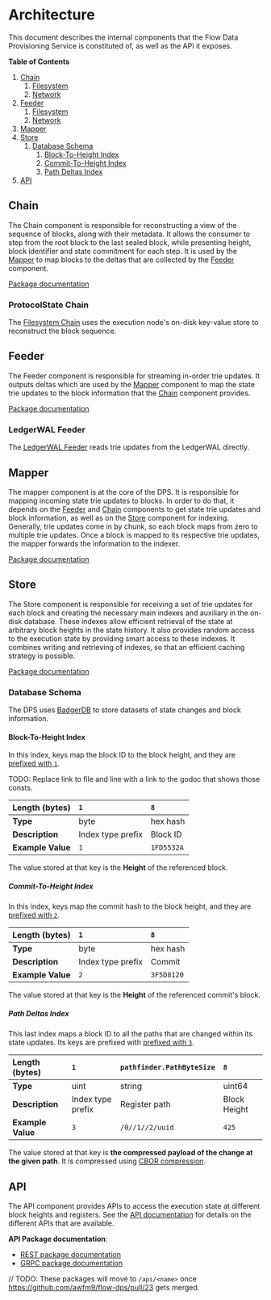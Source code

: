 # Architecture

This document describes the internal components that the Flow Data Provisioning Service is constituted of, as well as the API it exposes.

**Table of Contents**

1. [Chain](#chain)
    1. [Filesystem](#filesystem-chain)
    2. [Network](#network-chain)
2. [Feeder](#feeder)
    1. [Filesystem](#filesystem-feeder)
    2. [Network](#network-feeder)
3. [Mapper](#mapper)
4. [Store](#store)
    1. [Database Schema](#database-schema)
        1. [Block-To-Height Index](#block-to-height-index)
        2. [Commit-To-Height Index](#commit-to-height-index)
        3. [Path Deltas Index](#path-deltas-index)
5. [API](#api)

## Chain

The Chain component is responsible for reconstructing a view of the sequence of blocks, along with their metadata.
It allows the consumer to step from the root block to the last sealed block, while presenting height, block identifier and state commitment for each step.
It is used by the [Mapper](#mapper) to map blocks to the deltas that are collected by the [Feeder](#feeder) component.

[Package documentation](https://pkg.go.dev/github.com/awfm9/flow-dps/chain)

### ProtocolState Chain

The [Filesystem Chain](https://pkg.go.dev/github.com/awfm9/flow-dps/chain#ProtocolState) uses the execution node's on-disk key-value store to reconstruct the block sequence.

## Feeder

The Feeder component is responsible for streaming in-order trie updates.
It outputs deltas which are used by the [Mapper](#mapper) component to map the state trie updates to the block information that the [Chain](#chain) component provides.

[Package documentation](https://pkg.go.dev/github.com/awfm9/flow-dps/feeder)

### LedgerWAL Feeder

The [LedgerWAL Feeder](https://pkg.go.dev/github.com/awfm9/flow-dps/feeder#LedgerWAL) reads trie updates from the LedgerWAL directly.

## Mapper

The mapper component is at the core of the DPS. It is responsible for mapping incoming state trie updates to blocks.
In order to do that, it depends on the [Feeder](#feeder) and [Chain](#chain) components to get state trie updates and block information, as well as on the [Store](#store) component for indexing.
Generally, trie updates come in by chunk, so each block maps from zero to multiple trie updates.
Once a block is mapped to its respective trie updates, the mapper forwards the information to the indexer.

[Package documentation](https://pkg.go.dev/github.com/awfm9/flow-dps/mapper)

## Store

The Store component is responsible for receiving a set of trie updates for each block and creating the necessary main indexes and auxiliary in the on-disk database.
These indexes allow efficient retrieval of the state at arbitrary block heights in the state history.
It also provides random access to the execution state by providing smart access to these indexes.
It combines writing and retrieving of indexes, so that an efficient caching strategy is possible.

[Package documentation](https://pkg.go.dev/github.com/awfm9/flow-dps/indexer)

### Database Schema

The DPS uses [BadgerDB](https://github.com/dgraph-io/badger) to store datasets of state changes and block information.

#### Block-To-Height Index

In this index, keys map the block ID to the block height, and they are [prefixed with `1`](https://github.com/awfm9/flow-dps/blob/master/model/prefixes.go#L4).

TODO: Replace link to file and line with a link to the godoc that shows those consts.

| **Length** (bytes) | `1`               | `8`        |
|:-------------------|:------------------|:-----------|
| **Type**           | byte              | hex hash   |
| **Description**    | Index type prefix | Block ID   |
| **Example Value**  | `1`               | `1FD5532A` |

The value stored at that key is the **Height** of the referenced block.

##### Commit-To-Height Index

In this index, keys map the commit hash to the block height, and they are [prefixed with `2`](https://github.com/awfm9/flow-dps/blob/master/model/prefixes.go#L5).

| **Length** (bytes) | `1`               | `8`        |
|:-------------------|:------------------|:-----------|
| **Type**           | byte              | hex hash   |
| **Description**    | Index type prefix | Commit     |
| **Example Value**  | `2`               | `3F5D8120` |

The value stored at that key is the **Height** of the referenced commit's block.

##### Path Deltas Index

This last index maps a block ID to all the paths that are changed within its state updates. Its keys are prefixed with [prefixed with `3`](https://github.com/awfm9/flow-dps/blob/master/model/prefixes.go#L6).

| **Length (bytes)** | `1`               | `pathfinder.PathByteSize` | `8`          |
|:-------------------|:------------------|:--------------------------|:-------------|
| **Type**           | uint              |          string           | uint64       |
| **Description**    | Index type prefix |       Register path       | Block Height |
| **Example Value**  | `3`               |      `/0//1//2/uuid`      | `425`        |

The value stored at that key is **the compressed payload of the change at the given path**.
It is compressed using [CBOR compression](https://en.wikipedia.org/wiki/CBOR).

## API

The API component provides APIs to access the execution state at different block heights and registers.
See the [API documentation](./api.md) for details on the different APIs that are available.

**API Package documentation**:

* [REST package documentation](https://pkg.go.dev/github.com/awfm9/flow-dps/rest)
* [GRPC package documentation](https://pkg.go.dev/github.com/awfm9/flow-dps/grpc)

// TODO: These packages will move to `/api/<name>` once https://github.com/awfm9/flow-dps/pull/23 gets merged.
